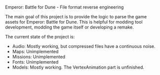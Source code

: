 Emperor: Battle for Dune - File format reverse engineering

The main goal of this project is to provide the logic to parse the game assets for Emperor: Battle for Dune.
This is helpful for modding tool development, modding the game itself or developing a remake.

The current state of the project is:
- Audio: Mostly working, but compressed files have a continuous noise.
- Maps: Unimplemented
- Missions: Unimplemented
- Fonts: Unimplemented
- Models: Mostly working. The VertexAnimation part is unfinished.
